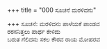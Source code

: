 +++
title = "000 ಸೂಚನೆ ಮರಳಿದನು"

+++
ಸೂಚನೆ: ಮರಳಿದನು ಪಾಳೆಯಕೆ ಪಾಂಡವ  
    ರರಸನಿತ್ತಲು ಪಾರ್ಥ ಕೇಳಿದು  
    ಬರುತ ಗೆಲಿದನು ಸಕಲ ಕೌರವ ರಾಯ ಮೋಹರವ